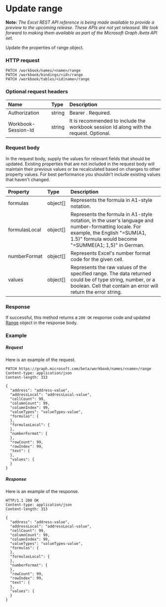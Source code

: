 # Update range

**Note:** _The Excel REST API reference is being made available to provide a preview to the upcoming release. These APIs are not yet released. We look forward to making them available as part of the Microsoft Graph /beta API set._

Update the properties of range object.
### HTTP request
<!-- { "blockType": "ignored" } -->
```http
PATCH /workbook/names/<name>/range
PATCH /workbook/bindings/<id>/range
PATCH /workbook/tables/<id|name>/range
```
### Optional request headers
| Name       | Type | Description|
|:-----------|:------|:----------|
| Authorization  |string | Bearer <token>. Required.| 
| Workbook-Session-Id  |string |It is recommended to include the workbook session Id along with the request. Optional.|

### Request body
In the request body, supply the values for relevant fields that should be updated. Existing properties that are not included in the request body will maintain their previous values or be recalculated based on changes to other property values. For best performance you shouldn't include existing values that haven't changed.

| Property	   | Type	|Description|
|:---------------|:--------|:----------|
|formulas|object[]|Represents the formula in A1-style notation.|
|formulasLocal|object[]|Represents the formula in A1-style notation, in the user's language and number-formatting locale.  For example, the English "=SUM(A1, 1.5)" formula would become "=SUMME(A1; 1,5)" in German.|
|numberFormat|object[]|Represents Excel's number format code for the given cell.|
|values|object[]|Represents the raw values of the specified range. The data returned could be of type string, number, or a boolean. Cell that contain an error will return the error string.|

### Response
If successful, this method returns a `200 OK` response code and updated [Range](../resources/range.md) object in the response body.
### Example
##### Request
Here is an example of the request.
<!-- {
  "blockType": "request",
  "name": "update_range"
}-->
```http
PATCH https://graph.microsoft.com/beta/workbook/names/<name>/range
Content-type: application/json
Content-length: 313

{
  "address": "address-value",
  "addressLocal": "addressLocal-value",
  "cellCount": 99,
  "columnCount": 99,
  "columnIndex": 99,
  "valueTypes": "valueTypes-value",
  "formulas": {
  },
  "formulasLocal": {
  },
  "numberFormat": {
  },
  "rowCount": 99,
  "rowIndex": 99,
  "text": {
  },
  "values": {
  }
}
```
##### Response
Here is an example of the response.
<!-- {
  "blockType": "response",
  "truncated": false,
  "@odata.type": "microsoft.graph.range"
} -->
```http
HTTP/1.1 200 OK
Content-type: application/json
Content-length: 313

{
  "address": "address-value",
  "addressLocal": "addressLocal-value",
  "cellCount": 99,
  "columnCount": 99,
  "columnIndex": 99,
  "valueTypes": "valueTypes-value",
  "formulas": {
  },
  "formulasLocal": {
  },
  "numberFormat": {
  },
  "rowCount": 99,
  "rowIndex": 99,
  "text": {
  },
  "values": {
  }
}
```

<!-- uuid: 8fcb5dbc-d5aa-4681-8e31-b001d5168d79
2015-10-25 14:57:30 UTC -->
<!-- {
  "type": "#page.annotation",
  "description": "Update range",
  "keywords": "",
  "section": "documentation",
  "tocPath": ""
}-->